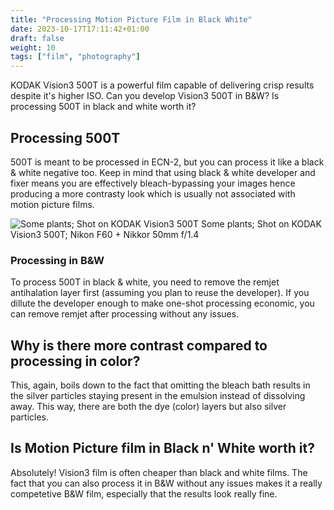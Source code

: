 ```yaml
---
title: "Processing Motion Picture Film in Black White"
date: 2023-10-17T17:11:42+01:00
draft: false
weight: 10
tags: ["film", "photography"]
---
```


KODAK Vision3 500T is a powerful film capable of delivering crisp results despite it's higher ISO. Can you develop Vision3 500T in B&W? Is processing 500T in black and white worth it?

## Processing 500T
500T is meant to be processed in ECN-2, but you can process it like a black & white negative too. Keep in mind that using black & white developer and fixer means you are effectively bleach-bypassing your images hence producing a more contrasty look which is usually not associated with motion picture films.


![Some plants; Shot on KODAK Vision3 500T](/images/vision3-500t-plants.jpg)
Some plants; Shot on KODAK Vision3 500T; Nikon F60 + Nikkor 50mm f/1.4

### Processing in B&W
To process 500T in black & white, you need to remove the remjet antihalation layer first (assuming you plan to reuse the developer). If you dillute the developer enough to make one-shot processing economic, you can remove remjet after processing without any issues.

## Why is there more contrast compared to processing in color?
This, again, boils down to the fact that omitting the bleach bath results in the silver particles staying present in the emulsion instead of dissolving away. This way, there are both the dye (color) layers but also silver particles.

## Is Motion Picture film in Black n' White worth it?
Absolutely! Vision3 film is often cheaper than black and white films. The fact that you can also process it in B&W without any issues makes it a really competetive B&W film, especially that the results look really fine.